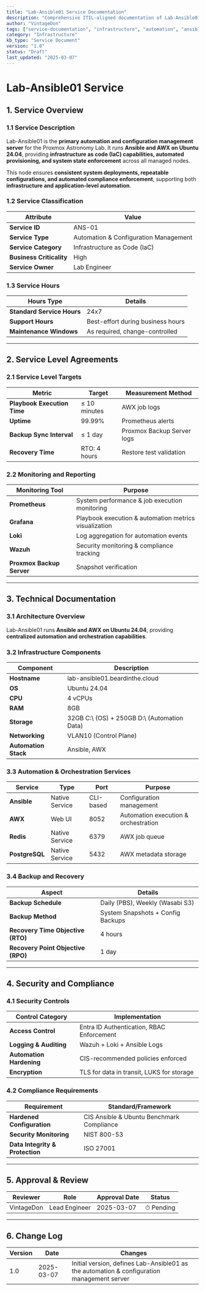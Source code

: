 ```yaml
---
title: "Lab-Ansible01 Service Documentation"
description: "Comprehensive ITIL-aligned documentation of Lab-Ansible01, including infrastructure, security policies, and service management details."
author: "VintageDon"
tags: ["service-documentation", "infrastructure", "automation", "ansible", "awx"]
category: "Infrastructure"
kb_type: "Service Document"
version: "1.0"
status: "Draft"
last_updated: "2025-03-07"
---
```


# **Lab-Ansible01 Service**  

## **1. Service Overview**  

### **1.1 Service Description**  

Lab-Ansible01 is the **primary automation and configuration management server** for the Proxmox Astronomy Lab. It runs **Ansible and AWX on Ubuntu 24.04**, providing **infrastructure as code (IaC) capabilities, automated provisioning, and system state enforcement** across all managed nodes.

This node ensures **consistent system deployments, repeatable configurations, and automated compliance enforcement**, supporting both **infrastructure and application-level automation**.

### **1.2 Service Classification**  

| **Attribute**       | **Value** |
|---------------------|-----------|
| **Service ID**     | ANS-01 |
| **Service Type**   | Automation & Configuration Management |
| **Service Category** | Infrastructure as Code (IaC) |
| **Business Criticality** | High |
| **Service Owner**  | Lab Engineer |

### **1.3 Service Hours**  

| **Hours Type** | **Details** |
|---------------|------------|
| **Standard Service Hours** | 24x7 |
| **Support Hours** | Best-effort during business hours |
| **Maintenance Windows** | As required, change-controlled |

---

## **2. Service Level Agreements**  

### **2.1 Service Level Targets**  

| **Metric** | **Target** | **Measurement Method** |
|------------|----------|------------------------|
| **Playbook Execution Time** | ≤ 10 minutes | AWX job logs |
| **Uptime** | 99.99% | Prometheus alerts |
| **Backup Sync Interval** | ≤ 1 day | Proxmox Backup Server logs |
| **Recovery Time** | RTO: 4 hours | Restore test validation |

### **2.2 Monitoring and Reporting**  

| **Monitoring Tool** | **Purpose** |
|---------------------|------------|
| **Prometheus** | System performance & job execution monitoring |
| **Grafana** | Playbook execution & automation metrics visualization |
| **Loki** | Log aggregation for automation events |
| **Wazuh** | Security monitoring & compliance tracking |
| **Proxmox Backup Server** | Snapshot verification |

---

## **3. Technical Documentation**  

### **3.1 Architecture Overview**  

Lab-Ansible01 runs **Ansible and AWX on Ubuntu 24.04**, providing **centralized automation and orchestration capabilities**.

### **3.2 Infrastructure Components**  

| **Component** | **Description** |
|--------------|----------------|
| **Hostname** | lab-ansible01.beardinthe.cloud |
| **OS** | Ubuntu 24.04 |
| **CPU** | 4 vCPUs |
| **RAM** | 8GB |
| **Storage** | 32GB C:\ (OS) + 250GB D:\ (Automation Data) |
| **Networking** | VLAN10 (Control Plane) |
| **Automation Stack** | Ansible, AWX |

### **3.3 Automation & Orchestration Services**  

| **Service** | **Type** | **Port** | **Purpose** |
|------------|---------|------|---------------|
| **Ansible** | Native Service | CLI-based | Configuration management |
| **AWX** | Web UI | 8052 | Automation execution & orchestration |
| **Redis** | Native Service | 6379 | AWX job queue |
| **PostgreSQL** | Native Service | 5432 | AWX metadata storage |

### **3.4 Backup and Recovery**  

| **Aspect** | **Details** |
|------------|------------|
| **Backup Schedule** | Daily (PBS), Weekly (Wasabi S3) |
| **Backup Method** | System Snapshots + Config Backups |
| **Recovery Time Objective (RTO)** | 4 hours |
| **Recovery Point Objective (RPO)** | 1 day |

---

## **4. Security and Compliance**  

### **4.1 Security Controls**  

| **Control Category** | **Implementation** |
|----------------------|-------------------|
| **Access Control** | Entra ID Authentication, RBAC Enforcement |
| **Logging & Auditing** | Wazuh + Loki + Ansible Logs |
| **Automation Hardening** | CIS-recommended policies enforced |
| **Encryption** | TLS for data in transit, LUKS for storage |

### **4.2 Compliance Requirements**  

| **Requirement** | **Standard/Framework** |
|----------------|----------------------|
| **Hardened Configuration** | CIS Ansible & Ubuntu Benchmark Compliance |
| **Security Monitoring** | NIST 800-53 |
| **Data Integrity & Protection** | ISO 27001 |

---

## **5. Approval & Review**  

| **Reviewer** | **Role** | **Approval Date** | **Status** |
|-------------|---------|------------------|------------|
| VintageDon | Lead Engineer | 2025-03-07 | ⏱ Pending |

---

## **6. Change Log**  

| **Version** | **Date** | **Changes** |
|------------|---------|-------------|
| 1.0 | 2025-03-07 | Initial version, defines Lab-Ansible01 as the automation & configuration management server |
